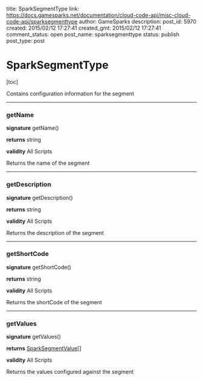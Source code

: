title: SparkSegmentType
link: https://docs.gamesparks.net/documentation/cloud-code-api/misc-cloud-code-api/sparksegmenttype
author: GameSparks
description: 
post_id: 5970
created: 2015/02/12 17:27:41
created_gmt: 2015/02/12 17:27:41
comment_status: open
post_name: sparksegmenttype
status: publish
post_type: post

<!--Contains configuration information for the segment -->

# SparkSegmentType

[toc] 

Contains configuration information for the segment

* * *

### getName

**signature** getName()

**returns** string

**validity** All Scripts

Returns the name of the segment

* * *

### getDescription

**signature** getDescription()

**returns** string

**validity** All Scripts

Returns the description of the segment

* * *

### getShortCode

**signature** getShortCode()

**returns** string

**validity** All Scripts

Returns the shortCode of the segment

* * *

### getValues

**signature** getValues()

**returns** [SparkSegmentValue](../Misc/SparkSegmentValue)[]

**validity** All Scripts

Returns the values configured against the segment
